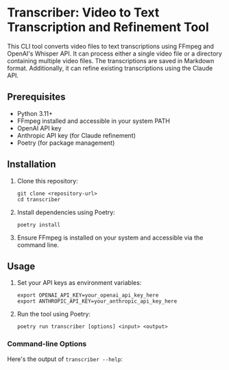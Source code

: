 # Transcriber: Video to Text Transcription and Refinement Tool

This CLI tool converts video files to text transcriptions using FFmpeg and OpenAI's Whisper API. It can process either a single video file or a directory containing multiple video files. The transcriptions are saved in Markdown format. Additionally, it can refine existing transcriptions using the Claude API.

## Prerequisites

- Python 3.11+
- FFmpeg installed and accessible in your system PATH
- OpenAI API key
- Anthropic API key (for Claude refinement)
- Poetry (for package management)

## Installation

1. Clone this repository:
   ```
   git clone <repository-url>
   cd transcriber
   ```

2. Install dependencies using Poetry:
   ```
   poetry install
   ```

3. Ensure FFmpeg is installed on your system and accessible via the command line.

## Usage

1. Set your API keys as environment variables:
   ```
   export OPENAI_API_KEY=your_openai_api_key_here
   export ANTHROPIC_API_KEY=your_anthropic_api_key_here
   ```

2. Run the tool using Poetry:

   ```
   poetry run transcriber [options] <input> <output>
   ```

### Command-line Options

Here's the output of `transcriber --help`:
